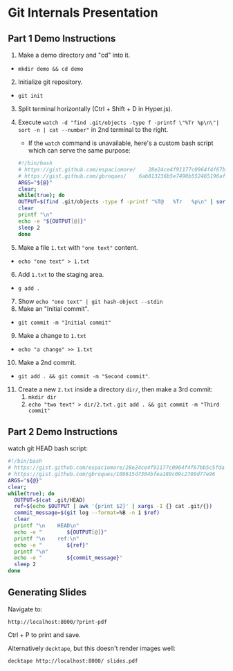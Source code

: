 # Git Internals Presentation

## Part 1 Demo Instructions
1. Make a demo directory and "cd" into it.
  * `mkdir demo && cd demo`
2. Initialize git repository.
  * `git init`
3. Split terminal horizontally (Ctrl + Shift + D in Hyper.js).
4. Execute `watch -d "find .git/objects -type f -printf \"%Tr %p\n\"| sort -n | cat --number"` in 2nd terminal to the right.
   * If the `watch` command is unavailable, here's a custom bash script which can serve the same purpose: 
   ```bash
   #!/bin/bash
   # https://gist.github.com/espaciomore/    28e24ce4f91177c0964f4f67bb5c5fda
   # https://gist.github.com/gbroques/    6ab813236b5e7490b552465196afd5d7
   ARGS="${@}"
   clear; 
   while(true); do 
   OUTPUT=$(find .git/objects -type f -printf "%T@   %Tr   %p\n" | sort -n | awk '{print $2 " " $3 " "   $4}' |   cat --number)
   clear
   printf "\n"
   echo -e "${OUTPUT[@]}"
   sleep 2
   done
   ```

5. Make a file `1.txt` with `"one text"` content.
  * `echo "one text" > 1.txt`
6. Add `1.txt` to the staging area.
  * `g add .`
7. Show `echo "one text" | git hash-object --stdin`
8. Make an "Initial commit".
  * `git commit -m "Initial commit"`
9. Make a change to `1.txt`
  * `echo "a change" >> 1.txt`
10. Make a 2nd commit.
  * `git add . && git commit -m "Second commit"`.
11. Create a new `2.txt` inside a directory `dir/`, then make a 3rd commit:
    1. `mkdir dir`
    2. `echo "two text" > dir/2.txt`
    . `git add . && git commit -m "Third commit"`

## Part 2 Demo Instructions

watch git HEAD bash script:
```bash
#!/bin/bash
# https://gist.github.com/espaciomore/28e24ce4f91177c0964f4f67bb5c5fda
# https://gist.github.com/gbroques/109615d7304bfea189c09c2709d77e96
ARGS="${@}"
clear; 
while(true); do 
  OUTPUT=$(cat .git/HEAD)
  ref=$(echo $OUTPUT | awk '{print $2}' | xargs -I {} cat .git/{})
  commit_message=$(git log --format=%B -n 1 $ref)
  clear
  printf "\n    HEAD\n"
  echo -e "        ${OUTPUT[@]}"
  printf "\n    ref:\n"
  echo -e "        ${ref}"
  printf "\n"
  echo -e "        ${commit_message}"
  sleep 2
done
```

## Generating Slides

Navigate to:

    http://localhost:8000/?print-pdf

Ctrl + P to print and save.

Alternatively `decktape`, but this doesn't render images well:

    decktape http://localhost:8000/ slides.pdf
